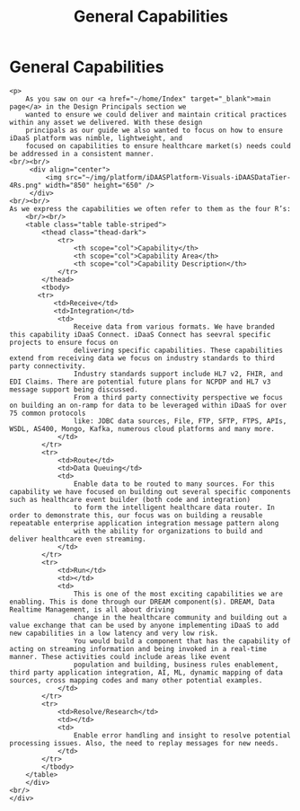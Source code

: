 ﻿---
layout: default
title: General Capabilities
parent: Design Principles
nav_order: 5
description: "General Capabilities"
---

# General Capabilities

    <p>
        As you saw on our <a href="~/home/Index" target="_blank">main page</a> in the Design Principals section we 
        wanted to ensure we could deliver and maintain critical practices within any asset we delivered. With these design 
        principals as our guide we also wanted to focus on how to ensure iDaaS platform was nimble, lightweight, and 
        focused on capabilities to ensure healthcare market(s) needs could be addressed in a consistent manner.
    <br/><br/>
         <div align="center">
             <img src="~/img/platform/iDAASPlatform-Visuals-iDAASDataTier-4Rs.png" width="850" height="650" />
         </div>
    <br/><br/>
    As we express the capabilities we often refer to them as the four R’s:
        <br/><br/>
        <table class="table table-striped">
            <thead class="thead-dark">
                <tr>
                    <th scope="col">Capability</th>
                    <th scope="col">Capability Area</th>
                    <th scope="col">Capability Description</th>
                </tr>
            </thead>
            <tbody>
           <tr>
               <td>Receive</td>
               <td>Integration</td>
                <td>
                    Receive data from various formats. We have branded this capability iDaaS Connect. iDaaS Connect has seevral specific projects to ensure focus on
                    delivering specific capabilities. These capabilities extend from receiving data we focus on industry standards to third party connectivity.
                    Industry standards support include HL7 v2, FHIR, and EDI Claims. There are potential future plans for NCPDP and HL7 v3 message support being discussed. 
                    From a third party connectivity perspective we focus on building an on-ramp for data to be leveraged within iDaaS for over 75 common protocols 
                    like: JDBC data sources, File, FTP, SFTP, FTPS, APIs, WSDL, AS400, Mongo, Kafka, numerous cloud platforms and many more.
                </td>
            </tr>
            <tr>
                <td>Route</td>
                <td>Data Queuing</td>
                <td>
                    Enable data to be routed to many sources. For this capability we have focused on building out several specific components such as healthcare event builder (both code and integration)
                    to form the intelligent healthcare data router. In order to demonstrate this, our focus was on building a reusable repeatable enterprise application integration message pattern along
                    with the ability for organizations to build and deliver healthcare even streaming.
                </td>
            </tr>
            <tr>
                <td>Run</td>
                <td></td>
                <td>
                    This is one of the most exciting capabilities we are enabling. This is done through our DREAM component(s). DREAM, Data Realtime Management, is all about driving
                    change in the healthcare community and building out a value exchange that can be used by anyone implementing iDaaS to add new capabilities in a low latency and very low risk.
                    You would build a component that has the capability of acting on streaming information and being invoked in a real-time manner. These activities could include areas like event
                    population and building, business rules enablement, third party application integration, AI, ML, dynamic mapping of data sources, cross mapping codes and many other potential examples.
                </td>
            </tr>
            <tr>
                <td>Resolve/Research</td>
                <td></td>
                <td>
                    Enable error handling and insight to resolve potential processing issues. Also, the need to replay messages for new needs.
                </td>
            </tr>
            </tbody>
        </table>
        </div>
    <br/>
    </div>
</body>
</html>
